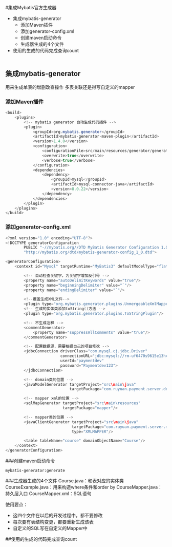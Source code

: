 #集成Mybatis官方生成器
* 集成mybatis-generator
    * 添加Maven插件
    * 添加generator-config.xml
    * 创建maven启动命令
    * 生成器生成的4个文件
* 使用的生成的代码完成查询count
  <br/>
  <br/>
## 集成mybatis-generator
用来生成单表的增删改查操作
多表关联还是得写自定义的mapper
### 添加Maven插件
```java
<build>
    <plugins>
        <!-- mybatis generator 自动生成代码插件 -->
        <plugin>
            <groupId>org.mybatis.generator</groupId>
            <artifactId>mybatis-generator-maven-plugin</artifactId>
            <version>1.4.0</version>
            <configuration>
                <configurationFile>src/main/resources/generator/generator-config.xml</configurationFile>
                <overwrite>true</overwrite>
                <verbose>true</verbose>
            </configuration>
            <dependencies>
                <dependency>
                    <groupId>mysql</groupId>
                    <artifactId>mysql-connector-java</artifactId>
                    <version>8.0.22</version>
                </dependency>
            </dependencies>
        </plugin>
    </plugins>
</build>
```

### 添加generator-config.xml
```java
<?xml version="1.0" encoding="UTF-8"?>
<!DOCTYPE generatorConfiguration
        PUBLIC "-//mybatis.org//DTD MyBatis Generator Configuration 1.0//EN"
        "http://mybatis.org/dtd/mybatis-generator-config_1_0.dtd">

<generatorConfiguration>
    <context id="Mysql" targetRuntime="MyBatis3" defaultModelType="flat">

        <!-- 自动检查关键字，为关键字增加反引号 -->
        <property name="autoDelimitKeywords" value="true"/>
        <property name="beginningDelimiter" value="`"/>
        <property name="endingDelimiter" value="`"/>

        <!--覆盖生成XML文件-->
        <plugin type="org.mybatis.generator.plugins.UnmergeableXmlMappersPlugin" />
        <!-- 生成的实体类添加toString()方法 -->
        <plugin type="org.mybatis.generator.plugins.ToStringPlugin"/>

        <!-- 不生成注释 -->
        <commentGenerator>
            <property name="suppressAllComments" value="true"/>
        </commentGenerator>

        <!-- 配置数据源，需要根据自己的项目修改 -->
        <jdbcConnection driverClass="com.mysql.cj.jdbc.Driver"
                        connectionURL="jdbc:mysql://rm-uf6470s9615e13hc4no.mysql.rds.aliyuncs.com/paymentdev?serverTimezone=Asia/Shanghai"
                        userId="paymentdev"
                        password="Paymentdev123">
        </jdbcConnection>

        <!-- domain类的位置 -->
        <javaModelGenerator targetProject="src\main\java"
                            targetPackage="com.ruyuan.payment.server.domain"/>

        <!-- mapper xml的位置 -->
        <sqlMapGenerator targetProject="src\main\resources"
                         targetPackage="mapper"/>

        <!-- mapper类的位置 -->
        <javaClientGenerator targetProject="src\main\java"
                             targetPackage="com.ruyuan.payment.server.mapper"
                             type="XMLMAPPER"/>

        <table tableName="course" domainObjectName="Course"/>
    </context>
</generatorConfiguration>
```

###创建maven启动命令
```
mybatis-generator:generate
```

###生成器生成的4个文件
Course.java：和表对应的实体类
CourseExample.java：用来构造where条件和order by
CourseMapper.java：持久层入口
CourseMapper.xml：SQL语句

使用要点：
* 这四个文件在以后的开发过程中，都不要修改
* 每次要有表结构变更，都要重新生成该表
* 自定义的SQL写在自定义的Mapper中

##使用的生成的代码完成查询count
